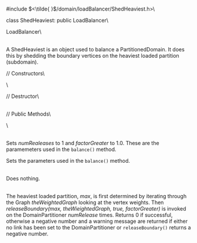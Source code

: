 \
\#include $<\tilde{ }$/domain/loadBalancer/ShedHeaviest.h$>$\

class ShedHeaviest: public LoadBalancer\

LoadBalancer\

\
A ShedHeaviest is an object used to balance a PartitionedDomain. It does
this by shedding the boundary vertices on the heaviest loaded partition
(subdomain).

// Constructors\

\

// Destructor\

\
// Public Methods\

\

\
Sets *numRealeases* to $1$ and *factorGreater* to $1.0$. These are the
paramemeters used in the `balance()` method.

Sets the parameters used in the `balance()` method.

\
Does nothing.

\
The heaviest loaded partition, *max*, is first determined by iterating
through the Graph *theWeightedGraph* looking at the vertex weights. Then
*releaseBoundary(max, theWieightedGraph, true, factorGreater)* is
invoked on the DomainPartitioner *numRelease* times. Returns $0$ if
successful, otherwise a negative number and a warning message are
returned if either no link has been set to the DomainPartitioner or
`releaseBoundary()` returns a negative number.
